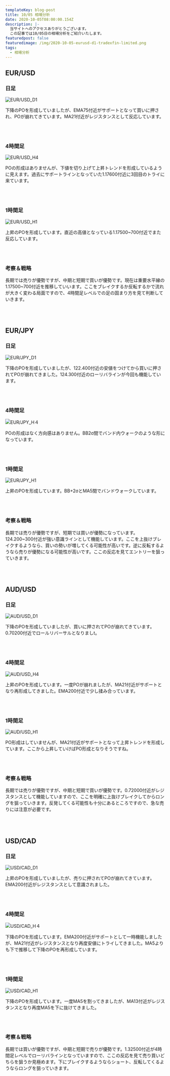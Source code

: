 ```yaml
---
templateKey: blog-post
title: 10/05 相場分析
date: 2020-10-05T08:00:00.154Z
description: |-
  当サイトへのアクセスありがとうございます。
  この記事では10/05日の相場分析をご紹介いたします。
featuredpost: false
featuredimage: /img/2020-10-05-eurusd-d1-tradexfin-limited.png
tags:
  - 相場分析
---
```

## EUR/USD

### 日足

![EUR/USD_D1](/img/2020-10-05-eurusd-d1-tradexfin-limited.png)

下降のPOを形成していましたが、EMA75付近がサポートとなって買いに押され、POが崩れてきています。MA21付近がレジスタンスとして反応しています。

<br/>
<br/>

### 4時間足

![EUR/USD_H4](/img/2020-10-05-eurusd-h4-tradexfin-limited.png)

POの形成はありませんが、下値を切り上げて上昇トレンドを形成しているように見えます。過去にサポートラインとなっていた1.17600付近に3回目のトライに来ています。

<br/>
<br/>

### 1時間足

![EUR/USD_H1](/img/2020-10-05-eurusd-h1-tradexfin-limited.png)

上昇のPOを形成しています。直近の高値となっている1.17500~700付近でまた反応しています。

<br/>
<br/>

### 考察＆戦略

長期では売りが優勢ですが、中期と短期で買いが優勢です。現在は重要水平線の1.17500~700付近を推移していいます。ここをブレイクするか反転するかで流れが大きく変わる局面ですので、4時間足レベルでの足の固まり方を見て判断していきます。

<br/>
<br/>

## EUR/JPY

### 日足

![EUR/JPY_D1](/img/2020-10-05-eurjpy-d1-tradexfin-limited.png)

下降のPOを形成していましたが、122.400付近の安値をつけてから買いに押されてPOが崩れてきました。124.300付近のローリバラインが今回も機能しています。

<br/>
<br/>

### 4時間足

![EUR/JPY_H４](/img/2020-10-05-eurjpy-h4-tradexfin-limited.png)

POの形成はなく方向感はありません。BB2σ間でバンド内ウォークのような形になっています。

<br/>
<br/>

### 1時間足

![EUR/JPY_H1](/img/2020-10-05-eurjpy-h1-tradexfin-limited.png)

上昇のPOを形成しています。BB+2σとMA5間でバンドウォークしています。

<br/>
<br/>

### 考察＆戦略

長期では売りが優勢ですが、短期では買いが優勢になっています。124.200~300付近が強い意識ラインとして機能しています。ここを上抜けブレイクするようなら、買いの勢いが増してくる可能性が高いです。逆に反転するようなら売りが優勢になる可能性が高いです。ここの反応を見てエントリーを狙っていきます。

<br/>
<br/>

## AUD/USD

### 日足

![AUD/USD_D1](/img/2020-10-05-audusd-d1-tradexfin-limited.png)

下降のPOを形成していましたが、買いに押されてPOが崩れてきています。0.70200付近でロールリバーサルとなりましt。

<br/>
<br/>

### 4時間足

![AUD/USD_H4](/img/2020-10-05-audusd-h4-tradexfin-limited.png)

上昇のPOを形成しています。一度POが崩れましたが、MA21付近がサポートとなり再形成してきました。EMA200付近で少し揉み合っています。

<br/>
<br/>

### 1時間足

![AUD/USD_H1](/img/2020-10-05-audusd-h1-tradexfin-limited.png)

PO形成はしていませんが、MA21付近がサポートとなって上昇トレンドを形成しています。ここから上昇していけばPO形成となりそうですね。

<br/>
<br/>

### 考察＆戦略

長期では売りが優勢ですが、中期と短期で買いが優勢です。0.72000付近がレジスタンスとして機能していますので、ここを明確に上抜けブレイクしてからロングを狙っていきます。反発してくる可能性も十分にあるところですので、急な売りには注意が必要です。

<br/>
<br/>

## USD/CAD

### 日足

![USD/CAD_D1](/img/2020-10-05-usdcad-d1-tradexfin-limited.png)

上昇のPOを形成していましたが、売りに押されてPOが崩れてきています。EMA200付近がレジスタンスとして意識されました。

<br/>
<br/>

### 4時間足

![USD/CAD_H４](/img/2020-10-05-usdcad-h4-tradexfin-limited.png)

下降のPOを形成しています。EMA200付近がサポートとして一時機能しましたが、MA21付近がレジスタンスとなり再度安値にトライしてきました。MA5よりも下で推移して下降のPOを再形成しています。

<br/>
<br/>

### 1時間足

![USD/CAD_H1](/img/2020-10-05-usdcad-h1-tradexfin-limited.png)

下降のPOを形成しています。一度MA5を割ってきましたが、MA13付近がレジスタンスとなり再度MA5を下に抜けてきました。

<br/>
<br/>

### 考察＆戦略

長期では買いが優勢ですが、中期と短期で売りが優勢です。1.32500付近が4時間足レベルでローリバラインとなっていますので、ここの反応を見て売り買いどちらを狙うか見極めます。下にブレイクするようならショート、反転してくるようならロングを狙っていきます。
